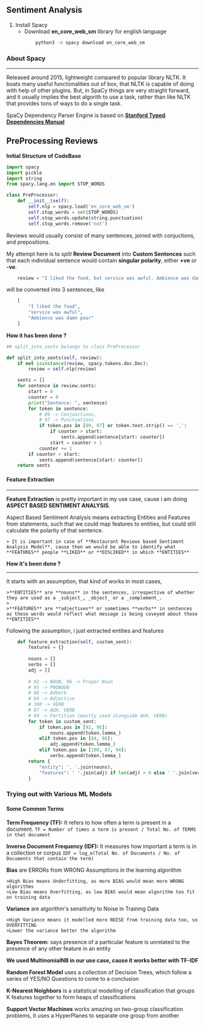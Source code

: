 ## Sentiment Analysis

1. Install Spacy
   - Download **en_core_web_sm** library for english language
     ```sh
         python3 -m spacy download en_core_web_sm
     ```

### About Spacy

---

Released around 2015, lightweight compared to popular library NLTK.
It boats many useful functionalities out of box, that NLTK is capable of doing with help of other plugins. But, in SpaCy things are very straight forward, and it usually implies the best algorith to use a task, rather than like NLTK that provides tons of ways to do a single task.

SpaCy Dependency Parser Engine is based on [**Stanford Typed Dependencies Manual**](https://nlp.stanford.edu/software/dependencies_manual.pdf)

## PreProcessing Reviews

**Initial Structure of CodeBase**
```py
import spacy
import pickle
import string
from spacy.lang.en import STOP_WORDS

class PreProcessor:
    def __init__(self):
        self.nlp = spacy.load('en_core_web_sm')
        self.stop_words = set(STOP_WORDS)
        self.stop_words.update(string.punctuation)
        self.stop_words.remove('not')

```

Reviews would usually consist of many sentences, joined with conjuctions, and prepositions.

My attempt here is to _split_ **Review Document** into **Custom Sentences** such that each individual sentence would contain **singular polarity**, either **+ve** or **-ve**.

```py
    review = "I liked the food, but service was awful. Ambience was damn poor."
```

will be converted into 3 sentences, like

```py
    [
        "I liked the food",
        "service was awful",
        "Ambience was damn poor"
    ]
```

**How it has been done ?**

```py
## split_into_sents belongs to class PreProcessor

def split_into_sents(self, review):
    if not isinstance(review, spacy.tokens.doc.Doc):
        review = self.nlp(review)

    sents = []
    for sentence in review.sents:
        start = 0
        counter = 0
        print("Sentence: ", sentence)
        for token in sentence:
            # 89 -> Conjunctions,
            # 97 -> Punctuations
            if token.pos in [89, 97] or token.text.strip() == ',':
                if counter > start:
                    sents.append(sentence[start: counter])
                start = counter + 1
            counter += 1
        if counter > start:
            sents.append(sentence[start: counter])
    return sents
```

#### Feature Extraction
***

**Feature Extraction** is pretty important in my use case, cause i am doing **ASPECT BASED SENTIMENT ANALYSIS**.

Aspect Based Sentiment Analysis means extracting Entities and Features from statements, such that we could map features to entities, but could still calculate the polarity of that sentence.

>>
    > It is important in case of **Restaurant Reviews based Sentiment Analysis Model**, cause then we would be able to identify what **FEATURES** people **LIKED** or **DISLIKED** in which **ENTITIES** 
>>


**How it's been done ?**
***

It starts with an assumption, that kind of works in most cases,
>>
    >**ENTITIES** are **nouns** in the sentences, irrespective of whether they are used as a _subject_, _object_ or a _complement_.
    >
    >**FEATURES** are **adjectives** or sometimes **verbs** in sentences as these words would reflect what message is being coveyed about those **ENTITIES**
>>

Following the assumption, i just extracted entities and features

```py
    def feature_extraction(self, custom_sent):
        features = {}
        
        nouns = []
        verbs = []
        adj = []
        
        # 92 -> NOUN, 96 -> Proper Noun
        # 95 -> PRONOUN
        # 86 -> AdVerb
        # 84 -> Adjective
        # 100 -> VERB
        # 87 -> AUX. VERB
        # 94 -> Partition (mostly used alongside AUX. VERB)
        for token in custom_sent:
            if token.pos in [92, 96]:
                nouns.append(token.lemma_)
            elif token.pos in [84, 86]:
                adj.append(token.lemma_)
            elif token.pos in [100, 87, 94]:
                verbs.append(token.lemma_)
        return { 
            "entity": ', '.join(nouns),
            "features": ' '.join(adj) if len(adj) > 0 else ' '.join(verbs)
        }              
```

### Trying out with Various ML Models

#### Some Common Terms

**Term Frequency (TF):** It refers to how often a term is present in a document. 
` TF = Number of times a term is present / Total No. of TERMS in that document `

**Inverse Document Frequency (IDF):** It measures how important a term is in a collection or corpus 
` IDF = log_e(Total No. of Documents / No. of Documents that contain the term) `

**Bias** are ERRORs from WRONG Assumptions in the learning algorithm
>>
    >High Bias means Underfitting, as more BIAS would mean more WRONG algorithms
    >Low Bias means Overfitting, as low BIAS would mean algorithm too fit on training data
>>

**Variance** are algorithm's sensitivity to Noise in Training Data
>>
    >High Variance means it modelled more NOISE from training data too, so OVERFITTING
    >Lower the variance better the algorithm
>>


**Bayes Theorem:** says presence of a particular feature is unrelated to the presence of any other feature in an entity

**We used MultinomialNB in our use case, cause it works better with TF-IDF**

**Random Forest Model** uses a collection of Decision Trees, which follow a series of YES/NO Questions to come to a conclusion

**K-Nearest Neighbors** is a statistical modelling of classification that groups K features together to form heaps of classifications

**Support Vector Machines** works amazing on two-group classification problems, it uses a HyperPlanes to separate one group from another